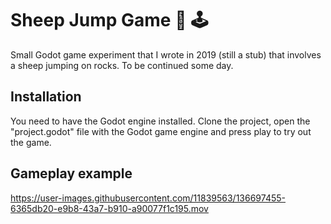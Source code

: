 # Sheep Jump Game :sheep: :joystick:

Small Godot game experiment that I wrote in 2019 (still a stub) that involves a sheep jumping on rocks. To be continued some day.

## Installation

You need to have the Godot engine installed. Clone the project, open the "project.godot" file with the Godot game engine and press play to try out the game.

## Gameplay example

https://user-images.githubusercontent.com/11839563/136697455-6365db20-e9b8-43a7-b910-a90077f1c195.mov





